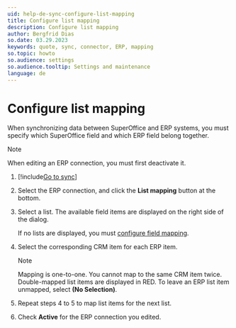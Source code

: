 ```yaml
---
uid: help-de-sync-configure-list-mapping
title: Configure list mapping
description: Configure list mapping
author: Bergfrid Dias
so.date: 03.29.2023
keywords: quote, sync, connector, ERP, mapping
so.topic: howto
so.audience: settings
so.audience.tooltip: Settings and maintenance
language: de
---
```


# Configure list mapping

When synchronizing data between SuperOffice and ERP systems, you must specify which SuperOffice field and which ERP field belong together.

> [!NOTE]
> When editing an ERP connection, you must first deactivate it.

1. [!include[Go to sync](../includes/goto-sync.md)]

1. Select the ERP connection, and click the **List mapping** button at the bottom.

1. Select a list. The available field items are displayed on the right side of the dialog.

    If no lists are displayed, you must [configure field mapping][1].

1. Select the corresponding CRM item for each ERP item.

    > [!NOTE]
    > Mapping is one-to-one. You cannot map to the same CRM item twice. Double-mapped list items are displayed in RED. To leave an ERP list item unmapped, select **(No Selection)**.

1. Repeat steps 4 to 5 to map list items for the next list.

1. Check **Active** for the ERP connection you edited.

<!-- Referenced links -->
[1]: sync-configure-field-allocation.md

<!-- Referenced images -->

